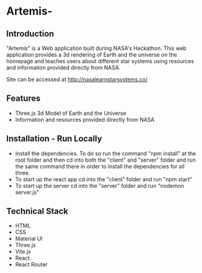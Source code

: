 # Artemis-

## Introduction 

"Artemis" is a Web application built during NASA's Hackathon. This web application provides a 3d rendering of Earth and the universe on the homepage and teaches users about different star systems using resources and information provided directly from NASA.

Site can be accessed at http://nasalearnstarsystems.co/

## Features 

- Three.js 3d Model of Earth and the Universe 
- Information and resources provided directly from NASA

## Installation - Run Locally

- Install the dependencies. To do so run the command "npm install" at the root folder and then cd into both the 
"client" and "server" folder and run the same command there in order to install the dependencies for all three.
- To start up the react app cd into the "client" folder and run "npm start"
- To start up the server cd into the "server" folder and run "nodemon server.js"

## Technical Stack

- HTML 
- CSS
- Material UI
- Three.js
- Vite.js
- React
- React Router